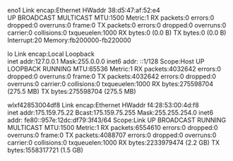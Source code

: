 eno1      Link encap:Ethernet  HWaddr 38:d5:47:af:52:e4  
          UP BROADCAST MULTICAST  MTU:1500  Metric:1
          RX packets:0 errors:0 dropped:0 overruns:0 frame:0
          TX packets:0 errors:0 dropped:0 overruns:0 carrier:0
          collisions:0 txqueuelen:1000 
          RX bytes:0 (0.0 B)  TX bytes:0 (0.0 B)
          Interrupt:20 Memory:fb200000-fb220000 

lo        Link encap:Local Loopback  
          inet addr:127.0.0.1  Mask:255.0.0.0
          inet6 addr: ::1/128 Scope:Host
          UP LOOPBACK RUNNING  MTU:65536  Metric:1
          RX packets:4032642 errors:0 dropped:0 overruns:0 frame:0
          TX packets:4032642 errors:0 dropped:0 overruns:0 carrier:0
          collisions:0 txqueuelen:1000 
          RX bytes:275598704 (275.5 MB)  TX bytes:275598704 (275.5 MB)

wlxf42853004df8 Link encap:Ethernet  HWaddr f4:28:53:00:4d:f8  
          inet addr:175.159.75.22  Bcast:175.159.75.255  Mask:255.255.254.0
          inet6 addr: fe80::957e:12dc:df79:3f43/64 Scope:Link
          UP BROADCAST RUNNING MULTICAST  MTU:1500  Metric:1
          RX packets:6554610 errors:0 dropped:0 overruns:0 frame:0
          TX packets:4088707 errors:0 dropped:0 overruns:0 carrier:0
          collisions:0 txqueuelen:1000 
          RX bytes:2233979474 (2.2 GB)  TX bytes:1558317721 (1.5 GB)

